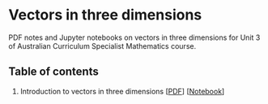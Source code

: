 # Vectors in three dimensions

PDF notes and Jupyter notebooks on vectors in three dimensions for Unit 3 of Australian Curriculum Specialist Mathematics course.

## Table of contents
1. Introduction to vectors in three dimensions [[PDF](tex/01-introduction-3d-vectors/01-introduction-3d-vectors.pdf)] [[Notebook](notebooks/01-introduction-3d-vectors.ipynb)]